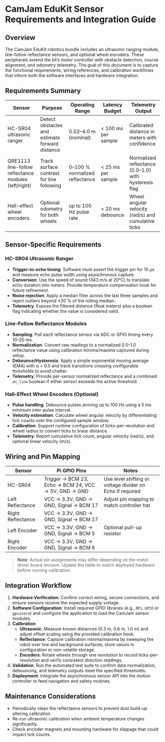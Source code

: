 # CamJam EduKit Sensor Requirements and Integration Guide

## Overview
The CamJam EduKit robotics bundle includes an ultrasonic ranging module, line-follow reflectance sensors, and optional wheel encoders. These peripherals extend the kit’s motor controller with obstacle detection, course alignment, and odometry telemetry. The goal of this document is to capture the functional requirements, wiring references, and calibration workflows that inform both the software interfaces and hardware integration.

## Requirements Summary
| Sensor | Purpose | Operating Range | Latency Budget | Telemetry Output |
| --- | --- | --- | --- | --- |
| HC-SR04 ultrasonic ranger | Detect obstacles and estimate forward distance | 0.02–4.0 m (nominal) | < 100 ms per sample | Calibrated distance in meters with confidence |
| QRE1113 line-follow reflectance modules (left/right) | Track surface contrast for line following | 0–100 % normalized reflectance | < 25 ms per sample | Normalized reflectance (0.0–1.0) with hysteresis flag |
| Hall-effect wheel encoders | Optional odometry for both wheels | up to 100 Hz pulse rate | < 20 ms debounce | Wheel angular velocity (rad/s) and cumulative ticks |

## Sensor-Specific Requirements

### HC-SR04 Ultrasonic Ranger
* **Trigger-to-echo timing**: Software must assert the trigger pin for 10 µs and measure echo pulse width using asynchronous capture.
* **Conversion**: Use the speed of sound (343 m/s at 20°C) to translate echo duration into meters. Provide temperature compensation hook for future refinement.
* **Noise rejection**: Apply a median filter across the last three samples and reject outliers beyond ±20 % of the rolling median.
* **Telemetry**: Expose the filtered distance (float meters) plus a boolean flag indicating whether the value is considered valid.

### Line-Follow Reflectance Modules
* **Sampling**: Poll each reflectance sensor via ADC or GPIO timing every 10–20 ms.
* **Normalization**: Convert raw readings to a normalized 0.0–1.0 reflectance value using calibration minima/maxima captured during setup.
* **Debounce/Hysteresis**: Apply a simple exponential moving average (EMA) with α = 0.5 and track transitions crossing configurable thresholds to avoid chatter.
* **Telemetry**: Provide per-sensor normalized reflectance and a combined `on_line` boolean if either sensor exceeds the active threshold.

### Hall-Effect Wheel Encoders (Optional)
* **Pulse handling**: Debounce pulses arriving up to 100 Hz using a 5 ms minimum inter-pulse interval.
* **Velocity estimation**: Calculate wheel angular velocity by differentiating tick counts over the configured sample window.
* **Calibration**: Support runtime configuration of ticks-per-revolution and wheel radius to convert ticks to linear distance.
* **Telemetry**: Report cumulative tick count, angular velocity (rad/s), and optional linear velocity (m/s).

## Wiring and Pin Mapping
| Sensor | Pi GPIO Pins | Notes |
| --- | --- | --- |
| HC-SR04 | Trigger → BCM 23, Echo → BCM 24, VCC → 5V, GND → GND | Use level shifting or voltage divider on Echo if required |
| Left Reflectance | VCC → 3.3V, GND → GND, Signal → BCM 17 | Adjust pin mapping to match controller hat |
| Right Reflectance | VCC → 3.3V, GND → GND, Signal → BCM 27 | |
| Left Encoder | VCC → 3.3V, GND → GND, Signal → BCM 5 | Optional pull-up resistor |
| Right Encoder | VCC → 3.3V, GND → GND, Signal → BCM 6 | |

> **Note**: Actual pin assignments may differ depending on the motor driver board revision. Update the table to match deployed hardware before running calibration.

## Integration Workflow
1. **Hardware Verification**: Confirm correct wiring, secure connections, and ensure sensors receive the expected supply voltage.
2. **Software Configuration**: Install required GPIO libraries (e.g., `RPi.GPIO` or `gpiozero`) and configure the application to load the CamJam sensor modules.
3. **Calibration**:
   - **Ultrasonic**: Measure known distances (0.3 m, 0.6 m, 1.0 m) and adjust offset scaling using the provided calibration hook.
   - **Reflectance**: Capture calibration minima/maxima by sweeping the robot over line and background surfaces; store values in configuration or non-volatile storage.
   - **Encoders**: Rotate wheels through one revolution to record ticks-per-revolution and verify consistent direction readings.
4. **Validation**: Run the automated test suite to confirm data normalization, debouncing, and telemetry outputs meet the specified thresholds.
5. **Deployment**: Integrate the asynchronous sensor API into the motion controller to feed navigation and safety routines.

## Maintenance Considerations
* Periodically clean the reflectance sensors to prevent dust build-up altering calibration.
* Re-run ultrasonic calibration when ambient temperature changes significantly.
* Check encoder magnets and mounting hardware for slippage that could impact tick counts.
